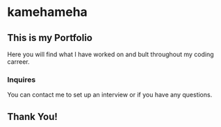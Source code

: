 # kamehameha

## This is my Portfolio
Here you will find what I have worked on and bult throughout my coding carreer.

### Inquires
You can contact me to set up an interview or if you have any questions.

## Thank You!
